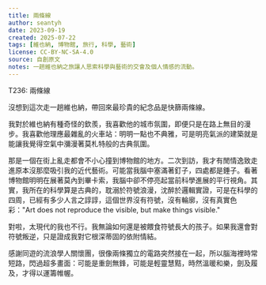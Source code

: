 ```yaml
---
title: 兩條線
author: seantyh
date: 2023-09-19
created: 2025-07-22
tags: [維也納, 博物館, 旅行, 科學, 藝術]
license: CC-BY-NC-SA-4.0
source: 自創原文
notes: 一趟維也納之旅讓人思索科學與藝術的交會及個人情感的流動。
---
```

T236: 兩條線

沒想到這次走一趟維也納，帶回來最珍貴的紀念品是快篩兩條線。

我對於維也納有種奇怪的欽羨，我喜歡他的城市氛圍，即便只是在路上無目的漫步。我喜歡他理應最雜亂的火車站：明明一點也不典雅，可是明亮氣派的建築就是能讓我覺得空氣中瀰漫著莫札特般的古典氛圍。

那是一個在街上亂走都會不小心撞到博物館的地方。二次到訪，我才有閒情逸致走進原本沒那麼吸引我的近代藝術。可能當我腦中塞滿著釘子，四處都是錘子。看著博物館明明在展著莫內到畢卡索，我腦中卻不停亮起當前科學進展的平行視角。其實，我所在的科學算是古典的，耽溺於符號浪漫，沈醉於邏輯實證，可是在科學的四周，已經有多少人言之諄諄，這個世界沒有符號，沒有輪廓，沒有真實色彩："Art does not reproduce the visible, but make things visible."

對啦，太現代的我也不行。我無論如何還是被餵食符號長大的孩子。如果我還會對符號叛逆，只是證成我對它根深蒂固的依附情結。

感謝同遊的流浪學人關懷團，很像兩條獨立的電路突然接在一起，所以腦海裡時常短路，閃過超多畫面：可能是重劍無鋒，可能是輕靈慧黠，時然溫暖和樂，劍及履及，才得以運籌帷幄。
